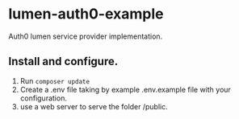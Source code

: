 # lumen-auth0-example

Auth0 lumen service provider implementation.

## Install and configure.

1. Run `composer update`
2. Create a .env file taking by example .env.example file with your configuration.
3. use a web server to serve the folder /public.
